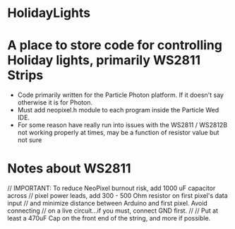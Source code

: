 # HolidayLights

# A place to store code for controlling Holiday lights, primarily WS2811 Strips

- Code primarily written for the Particle Photon platform. If it doesn't say otherwise it is for Photon.
- Must add neopixel.h module to each program inside the Particle Wed IDE.
- For some reason have really run into issues with the WS2811 / WS2812B not working properly at times, may be a function of resistor value but not sure



# Notes about WS2811

// IMPORTANT: To reduce NeoPixel burnout risk, add 1000 uF capacitor across
// pixel power leads, add 300 - 500 Ohm resistor on first pixel's data input
// and minimize distance between Arduino and first pixel.  Avoid connecting
// on a live circuit...if you must, connect GND first.
//
// Put at least a 470uF Cap on the front end of the string, and more if possible.
